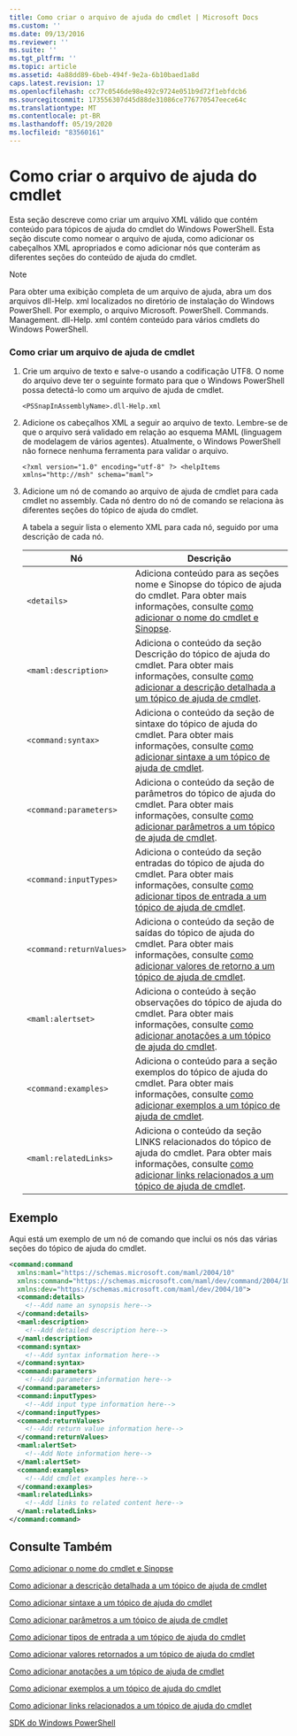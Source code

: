 ```yaml
---
title: Como criar o arquivo de ajuda do cmdlet | Microsoft Docs
ms.custom: ''
ms.date: 09/13/2016
ms.reviewer: ''
ms.suite: ''
ms.tgt_pltfrm: ''
ms.topic: article
ms.assetid: 4a88dd89-6beb-494f-9e2a-6b10baed1a8d
caps.latest.revision: 17
ms.openlocfilehash: cc77c0546de98e492c9724e051b9d72f1ebfdcb6
ms.sourcegitcommit: 173556307d45d88de31086ce776770547eece64c
ms.translationtype: MT
ms.contentlocale: pt-BR
ms.lasthandoff: 05/19/2020
ms.locfileid: "83560161"
---
```

# <a name="how-to-create-the-cmdlet-help-file"></a>Como criar o arquivo de ajuda do cmdlet

Esta seção descreve como criar um arquivo XML válido que contém conteúdo para tópicos de ajuda do cmdlet do Windows PowerShell. Esta seção discute como nomear o arquivo de ajuda, como adicionar os cabeçalhos XML apropriados e como adicionar nós que conterám as diferentes seções do conteúdo de ajuda do cmdlet.

> [!NOTE]
> Para obter uma exibição completa de um arquivo de ajuda, abra um dos arquivos dll-Help. xml localizados no diretório de instalação do Windows PowerShell. Por exemplo, o arquivo Microsoft. PowerShell. Commands. Management. dll-Help. xml contém conteúdo para vários cmdlets do Windows PowerShell.

### <a name="how-to-create-a-cmdlet-help-file"></a>Como criar um arquivo de ajuda de cmdlet

1. Crie um arquivo de texto e salve-o usando a codificação UTF8. O nome do arquivo deve ter o seguinte formato para que o Windows PowerShell possa detectá-lo como um arquivo de ajuda de cmdlet.

   `<PSSnapInAssemblyName>.dll-Help.xml`

2. Adicione os cabeçalhos XML a seguir ao arquivo de texto. Lembre-se de que o arquivo será validado em relação ao esquema MAML (linguagem de modelagem de vários agentes). Atualmente, o Windows PowerShell não fornece nenhuma ferramenta para validar o arquivo.

   `<?xml version="1.0" encoding="utf-8" ?> <helpItems xmlns="http://msh" schema="maml">`

3. Adicione um nó de comando ao arquivo de ajuda de cmdlet para cada cmdlet no assembly. Cada nó dentro do nó de comando se relaciona às diferentes seções do tópico de ajuda do cmdlet.

   A tabela a seguir lista o elemento XML para cada nó, seguido por uma descrição de cada nó.

   |Nó|Descrição|
   |----------|-----------------|
   |`<details>`|Adiciona conteúdo para as seções nome e Sinopse do tópico de ajuda do cmdlet. Para obter mais informações, consulte [como adicionar o nome do cmdlet e Sinopse](./how-to-add-the-cmdlet-name-and-synopsis-to-a-cmdlet-help-topic.md).|
   |`<maml:description>`|Adiciona o conteúdo da seção Descrição do tópico de ajuda do cmdlet. Para obter mais informações, consulte [como adicionar a descrição detalhada a um tópico de ajuda de cmdlet](./how-to-add-a-cmdlet-description.md).|
   |`<command:syntax>`|Adiciona o conteúdo da seção de sintaxe do tópico de ajuda do cmdlet. Para obter mais informações, consulte [como adicionar sintaxe a um tópico de ajuda de cmdlet](./how-to-add-syntax-to-a-cmdlet-help-topic.md).|
   |`<command:parameters>`|Adiciona o conteúdo da seção de parâmetros do tópico de ajuda do cmdlet. Para obter mais informações, consulte [como adicionar parâmetros a um tópico de ajuda de cmdlet](./how-to-add-parameter-information.md).|
   |`<command:inputTypes>`|Adiciona o conteúdo da seção entradas do tópico de ajuda do cmdlet. Para obter mais informações, consulte [como adicionar tipos de entrada a um tópico de ajuda de cmdlet](./how-to-add-input-types-to-a-cmdlet-help-topic.md).|
   |`<command:returnValues>`|Adiciona o conteúdo da seção de saídas do tópico de ajuda do cmdlet. Para obter mais informações, consulte [como adicionar valores de retorno a um tópico de ajuda de cmdlet](./how-to-add-return-values-to-a-cmdlet-help-topic.md).|
   |`<maml:alertset>`|Adiciona o conteúdo à seção observações do tópico de ajuda do cmdlet. Para obter mais informações, consulte [como adicionar anotações a um tópico de ajuda do cmdlet](./how-to-add-notes-to-a-cmdlet-help-topic.md).|
   |`<command:examples>`|Adiciona o conteúdo para a seção exemplos do tópico de ajuda do cmdlet. Para obter mais informações, consulte [como adicionar exemplos a um tópico de ajuda de cmdlet](./how-to-add-examples-to-a-cmdlet-help-topic.md).|
   |`<maml:relatedLinks>`|Adiciona o conteúdo da seção LINKS relacionados do tópico de ajuda do cmdlet. Para obter mais informações, consulte [como adicionar links relacionados a um tópico de ajuda de cmdlet](./how-to-add-related-links-to-a-cmdlet-help-topic.md).|

## <a name="example"></a>Exemplo

 Aqui está um exemplo de um nó de comando que inclui os nós das várias seções do tópico de ajuda do cmdlet.

```xml
<command:command
  xmlns:maml="https://schemas.microsoft.com/maml/2004/10"
  xmlns:command="https://schemas.microsoft.com/maml/dev/command/2004/10"
  xmlns:dev="https://schemas.microsoft.com/maml/dev/2004/10">
  <command:details>
    <!--Add name an synopsis here-->
  </command:details>
  <maml:description>
    <!--Add detailed description here-->
  </maml:description>
  <command:syntax>
    <!--Add syntax information here-->
  </command:syntax>
  <command:parameters>
    <!--Add parameter information here-->
  </command:parameters>
  <command:inputTypes>
    <!--Add input type information here-->
  </command:inputTypes>
  <command:returnValues>
    <!--Add return value information here-->
  </command:returnValues>
  <maml:alertSet>
    <!--Add Note information here-->
  </maml:alertSet>
  <command:examples>
    <!--Add cmdlet examples here-->
  </command:examples>
  <maml:relatedLinks>
    <!--Add links to related content here-->
  </maml:relatedLinks>
</command:command>
```

## <a name="see-also"></a>Consulte Também

 [Como adicionar o nome do cmdlet e Sinopse](./how-to-add-the-cmdlet-name-and-synopsis-to-a-cmdlet-help-topic.md)

 [Como adicionar a descrição detalhada a um tópico de ajuda de cmdlet](./how-to-add-a-cmdlet-description.md)

 [Como adicionar sintaxe a um tópico de ajuda do cmdlet](./how-to-add-syntax-to-a-cmdlet-help-topic.md)

 [Como adicionar parâmetros a um tópico de ajuda de cmdlet](./how-to-add-parameter-information.md)

 [Como adicionar tipos de entrada a um tópico de ajuda do cmdlet](./how-to-add-input-types-to-a-cmdlet-help-topic.md)

 [Como adicionar valores retornados a um tópico de ajuda do cmdlet](./how-to-add-return-values-to-a-cmdlet-help-topic.md)

 [Como adicionar anotações a um tópico de ajuda de cmdlet](./how-to-add-notes-to-a-cmdlet-help-topic.md)

 [Como adicionar exemplos a um tópico de ajuda do cmdlet](./how-to-add-examples-to-a-cmdlet-help-topic.md)

 [Como adicionar links relacionados a um tópico de ajuda do cmdlet](./how-to-add-related-links-to-a-cmdlet-help-topic.md)

 [SDK do Windows PowerShell](../windows-powershell-reference.md)
